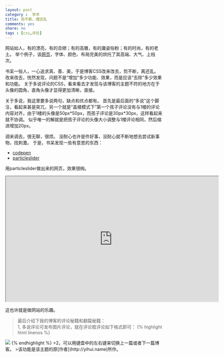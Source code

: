 ```yaml
---
layout: post 
category :  学术
title: 剪不断、理还乱
comments: yes
share: no
tags : [css,评论]
---
```


网站如人，有的漂亮，有的丑陋；有的高雅，有的庸姿俗粉；有的时尚，有的老土。
举个例子，该[网页](http://aquaraile.fr/en/)，字体、颜色、布局完美的烘托了其高端、大气、上档次。

书呆一俗人，一心追求真、善、美，于是博客CSS改来改去，剪不断，离还乱。
改来改去，恍然发现，问题不是“增加”多少功能、效果，而是应该“去除”多少效果和功能。
关于多说评论的CSS，看来看去才发现与该博客的主题不符的地方在于头像的圆角，直角头像才显得更加清晰，直接。


关于多说，我这里要多说两句，缺点和优点都有。
首先是最后面的“多说”这个脚注，看起来甚是突兀，另一个就是“盖楼模式下”第一个孩子评论没有与1楼的评论内容对齐，由于1楼的头像是50px\*50px，而孩子评论是30px\*30px，这样看起来就不协调。
似乎唯一的解就是把孩子评论的头像大小调整与1楼评论相同，然后缩进增加20px。

<script src="https://gist.github.com/dustincys/8471530.js"></script>

调来调去，很无聊，很烦。
没耐心也许是件好事，没耐心就不断地想去尝试新事物，找刺激。
于是，书呆发现一些有意思的东西：

- [codepen](http://codepen.io)
- [particleslider](http://particleslider.com)

用particleslider做出来的网页，效果很绚。
<iframe src="http://codepen.io/EsambinoHsieh/full/ELGev" width="680" height="400">
</iframe>

这也许就是做网站的乐趣。

>最后介绍下我的博客的评论秘籍和翻篇秘籍：  
>1, 多说评论可发布图片评论，就在评论框评论如下格式即可：
{% highlight html linenos %}
<img src="图片路径"/>
{% endhighlight %}  
>2，可以用键盘中的左右键来切换上一篇或者下一篇博客。
>该功能是该主题的原[作者](http://yihui.name)所作。
